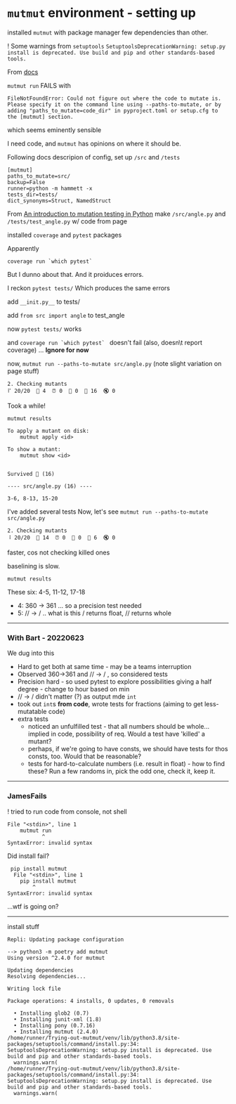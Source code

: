 # `mutmut` environment - setting up

installed `mutmut` with package manager
few dependencies than other.

! Some warnings from `setuptools`
`SetuptoolsDeprecationWarning: setup.py install is deprecated. Use build and pip and other standards-based tools.`

From [docs](https://mutmut.readthedocs.io/en/latest/index.html#install-and-run)


`mutmut run` FAILS with 
```
FileNotFoundError: Could not figure out where the code to mutate is. Please specify it on the command line using --paths-to-mutate, or by adding "paths_to_mutate=code_dir" in pyproject.toml or setup.cfg to the [mutmut] section.
```
which seems eminently sensible

I need code, and `mutmut` has opinions on where it should be.

Following docs descripion of config, set up `/src` and `/tests`
```
[mutmut]
paths_to_mutate=src/
backup=False
runner=python -m hammett -x
tests_dir=tests/
dict_synonyms=Struct, NamedStruct
```
From [An introduction to mutation testing in Python](https://opensource.com/article/20/7/mutmut-python)
make `/src/angle.py` and `/tests/test_angle.py` w/ code from page

installed `coverage` and `pytest` packages

Apparently 
```
coverage run `which pytest`
```
But I dunno about that. And it proiduces errors.

I reckon 
`pytest tests/`
Which produces the same errors

add `__init.py__` to tests/

add `from src import angle` to test_angle

now `pytest tests/` works

and ```coverage run `which pytest` ``` doesn't fail (also, doesn\t report coverage)  ... **Ignore for now** 

now, `mutmut run --paths-to-mutate src/angle.py` (note slight variation on page stuff)

```
2. Checking mutants
⠏ 20/20  🎉 4  ⏰ 0  🤔 0  🙁 16  🔇 0
```
Took a while!


`mutmut results`
```
To apply a mutant on disk:
    mutmut apply <id>

To show a mutant:
    mutmut show <id>


Survived 🙁 (16)

---- src/angle.py (16) ----

3-6, 8-13, 15-20
```
I've added several tests
Now, let's see
`mutmut run --paths-to-mutate src/angle.py`
```
2. Checking mutants
⠸ 20/20  🎉 14  ⏰ 0  🤔 0  🙁 6  🔇 0
```

faster, cos not checking killed ones

baselining is slow.

`mutmut results`

These six: 4-5, 11-12, 17-18
* 4: 360 -> 361 ... so a precision test needed
* 5: // -> / .. what is this / returns float, // returns whole

---
### With Bart - 20220623

We dug into this
* Hard to get both at same time - may be a teams interruption
* Observed 360->361 and // -> / , so considered tests
* Precision hard - so used pytest to explore possibilities giving a half degree - change to hour based on min
* // -> / didn't matter (?) as output mde `int`
* took out `int`s **from code**, wrote tests for fractions (aiming to get less-mutatable code)
* extra tests
  * noticed an unfulfilled test - that all numbers should be whole... implied in code, possibility of req. Would a test have 'killed' a mutant?
  * perhaps, if we're going to have consts, we should have tests for thos consts, too. Would that be reasonable?
  * tests for hard-to-calculate numbers (i.e. result in float) - how to find these? Run a few randoms in, pick the odd one, check it, keep it.

---
### JamesFails
! tried to run code from console, not shell

```
File "<stdin>", line 1
    mutmut run
           ^
SyntaxError: invalid syntax
```
Did install fail?
```
 pip install mutmut
  File "<stdin>", line 1
    pip install mutmut
        ^
SyntaxError: invalid syntax
```
...wtf is going on?

---
install stuff
```
Repli: Updating package configuration

--> python3 -m poetry add mutmut
Using version ^2.4.0 for mutmut

Updating dependencies
Resolving dependencies...

Writing lock file

Package operations: 4 installs, 0 updates, 0 removals

  • Installing glob2 (0.7)
  • Installing junit-xml (1.8)
  • Installing pony (0.7.16)
  • Installing mutmut (2.4.0)
/home/runner/Trying-out-mutmut/venv/lib/python3.8/site-packages/setuptools/command/install.py:34: SetuptoolsDeprecationWarning: setup.py install is deprecated. Use build and pip and other standards-based tools.
  warnings.warn(
/home/runner/Trying-out-mutmut/venv/lib/python3.8/site-packages/setuptools/command/install.py:34: SetuptoolsDeprecationWarning: setup.py install is deprecated. Use build and pip and other standards-based tools.
  warnings.warn(
```